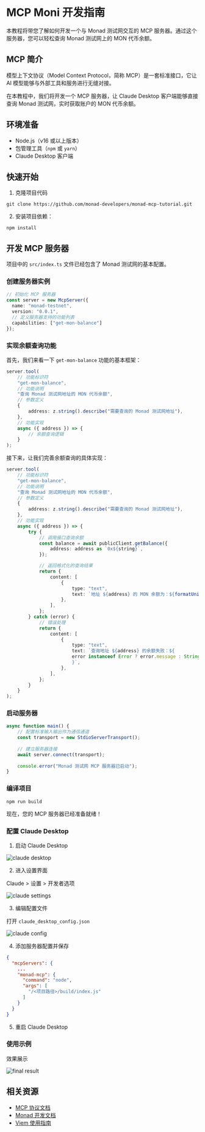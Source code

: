 # MCP Moni 开发指南

本教程将带您了解如何开发一个与 Monad 测试网交互的 MCP 服务器。通过这个服务器，您可以轻松查询 Monad 测试网上的 MON 代币余额。

## MCP 简介

模型上下文协议（Model Context Protocol，简称 MCP）是一套标准接口，它让 AI 模型能够与外部工具和服务进行无缝对接。

在本教程中，我们将开发一个 MCP 服务器，让 Claude Desktop 客户端能够直接查询 Monad 测试网，实时获取账户的 MON 代币余额。

## 环境准备

- Node.js（v16 或以上版本）
- 包管理工具（`npm` 或 `yarn`）
- Claude Desktop 客户端

## 快速开始

1. 克隆项目代码

```shell
git clone https://github.com/monad-developers/monad-mcp-tutorial.git
```

2. 安装项目依赖：

```
npm install
```

## 开发 MCP 服务器

项目中的 `src/index.ts` 文件已经包含了 Monad 测试网的基本配置。

### 创建服务器实例

```ts
// 初始化 MCP 服务器
const server = new McpServer({
  name: "monad-testnet",
  version: "0.0.1",
  // 定义服务器支持的功能列表
  capabilities: ["get-mon-balance"]
});
```

### 实现余额查询功能

首先，我们来看一下 `get-mon-balance` 功能的基本框架：

```ts
server.tool(
    // 功能标识符
    "get-mon-balance",
    // 功能说明
    "查询 Monad 测试网地址的 MON 代币余额",
    // 参数定义
    {
        address: z.string().describe("需要查询的 Monad 测试网地址"),
    },
    // 功能实现
    async ({ address }) => {
        // 余额查询逻辑
    }
);
```

接下来，让我们完善余额查询的具体实现：

```ts
server.tool(
    // 功能标识符
    "get-mon-balance",
    // 功能说明
    "查询 Monad 测试网地址的 MON 代币余额",
    // 参数定义
    {
        address: z.string().describe("需要查询的 Monad 测试网地址"),
    },
    // 功能实现
    async ({ address }) => {
        try {
            // 调用接口查询余额
            const balance = await publicClient.getBalance({
                address: address as `0x${string}`,
            });

            // 返回格式化的查询结果
            return {
                content: [
                    {
                        type: "text",
                        text: `地址 ${address} 的 MON 余额为：${formatUnits(balance, 18)} MON`,
                    },
                ],
            };
        } catch (error) {
            // 错误处理
            return {
                content: [
                    {
                        type: "text",
                        text: `查询地址 ${address} 的余额失败：${
                        error instanceof Error ? error.message : String(error)
                        }`,
                    },
                ],
            };
        }
    }
);
```

### 启动服务器

```ts
async function main() {
    // 配置标准输入输出作为通信通道
    const transport = new StdioServerTransport();
    
    // 建立服务器连接
    await server.connect(transport);
    
    console.error("Monad 测试网 MCP 服务器已启动");
}
```

### 编译项目

```shell
npm run build
```

现在，您的 MCP 服务器已经准备就绪！

### 配置 Claude Desktop

1. 启动 Claude Desktop

![claude desktop](/static/1.png)

2. 进入设置界面

Claude > 设置 > 开发者选项

![claude settings](/static/claude_settings.gif)

3. 编辑配置文件

打开 `claude_desktop_config.json` 

![claude config](/static/config.gif)

4. 添加服务器配置并保存

```json
{
  "mcpServers": {
    ...
    "monad-mcp": {
      "command": "node",
      "args": [
        "/<项目路径>/build/index.js"
      ]
    }
  }
}
```

5. 重启 Claude Desktop

### 使用示例

效果展示

![final result](/static/final_result.gif)

## 相关资源

- [MCP 协议文档](https://modelcontextprotocol.io/introduction)
- [Monad 开发文档](https://docs.monad.xyz/)
- [Viem 使用指南](https://viem.sh/)
